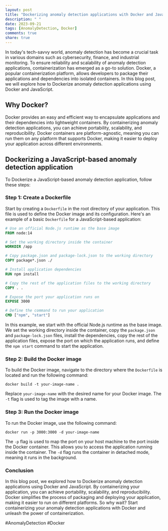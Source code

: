 ```yaml
---
layout: post
title: "Dockerizing anomaly detection applications with Docker and Javascript"
description: " "
date: 2023-09-21
tags: [AnomalyDetection, Docker]
comments: true
share: true
---
```


In today's tech-savvy world, anomaly detection has become a crucial task in various domains such as cybersecurity, finance, and industrial monitoring. To ensure reliability and scalability of anomaly detection applications, containerization has emerged as a go-to solution. Docker, a popular containerization platform, allows developers to package their applications and dependencies into isolated containers. In this blog post, we will explore how to Dockerize anomaly detection applications using Docker and JavaScript.

## Why Docker?

Docker provides an easy and efficient way to encapsulate applications and their dependencies into lightweight containers. By containerizing anomaly detection applications, you can achieve portability, scalability, and reproducibility. Docker containers are platform-agnostic, meaning you can run them on any platform that supports Docker, making it easier to deploy your application across different environments.

## Dockerizing a JavaScript-based anomaly detection application

To Dockerize a JavaScript-based anomaly detection application, follow these steps:

### Step 1: Create a Dockerfile

Start by creating a `Dockerfile` in the root directory of your application. This file is used to define the Docker image and its configuration. Here's an example of a basic `Dockerfile` for a JavaScript-based application:

```Dockerfile
# Use an official Node.js runtime as the base image
FROM node:14

# Set the working directory inside the container
WORKDIR /app

# Copy package.json and package-lock.json to the working directory
COPY package*.json ./

# Install application dependencies
RUN npm install

# Copy the rest of the application files to the working directory
COPY . .

# Expose the port your application runs on
EXPOSE 3000

# Define the command to run your application
CMD ["npm", "start"]
```

In this example, we start with the official Node.js runtime as the base image. We set the working directory inside the container, copy the `package.json` and `package-lock.json` files, install the dependencies, copy the rest of the application files, expose the port on which the application runs, and define the `npm start` command to start the application.

### Step 2: Build the Docker image

To build the Docker image, navigate to the directory where the `Dockerfile` is located and run the following command:

```shell
docker build -t your-image-name .
```

Replace `your-image-name` with the desired name for your Docker image. The `-t` flag is used to tag the image with a name.

### Step 3: Run the Docker image

To run the Docker image, use the following command:

```shell
docker run -p 3000:3000 -d your-image-name
```

The `-p` flag is used to map the port on your host machine to the port inside the Docker container. This allows you to access the application running inside the container. The `-d` flag runs the container in detached mode, meaning it runs in the background.

### Conclusion

In this blog post, we explored how to Dockerize anomaly detection applications using Docker and JavaScript. By containerizing your application, you can achieve portability, scalability, and reproducibility. Docker simplifies the process of packaging and deploying your application, making it easier to run on different platforms. So why wait? Start containerizing your anomaly detection applications with Docker and unleash the power of containerization.

#AnomalyDetection #Docker